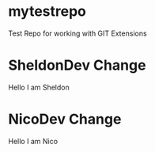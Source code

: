 # mytestrepo
Test Repo for working with GIT Extensions

# SheldonDev Change
Hello I am Sheldon

# NicoDev Change
Hello I am Nico